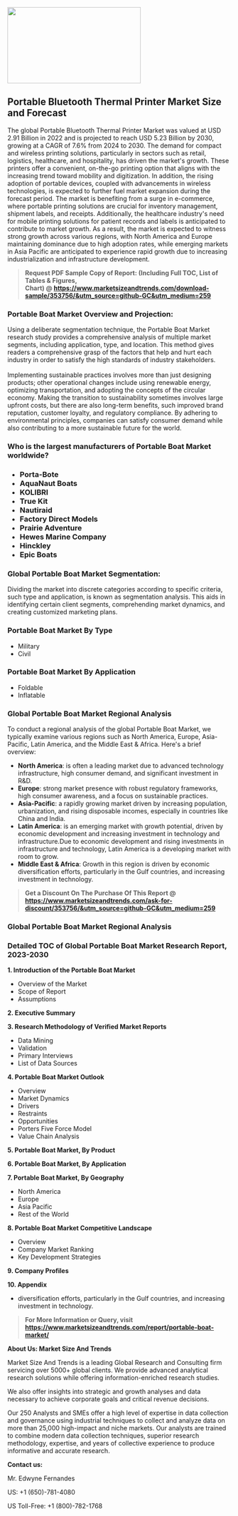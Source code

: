 <p><img class="alignnone size-medium wp-image-20088" src="https://ffe5etoiles.com/wp-content/uploads/2024/12/MST1-300x171.png" alt="" width="300" height="171" /></p><h2>Portable Bluetooth Thermal Printer Market Size and Forecast</h2><p>The global Portable Bluetooth Thermal Printer Market was valued at USD 2.91 Billion in 2022 and is projected to reach USD 5.23 Billion by 2030, growing at a CAGR of 7.6% from 2024 to 2030. The demand for compact and wireless printing solutions, particularly in sectors such as retail, logistics, healthcare, and hospitality, has driven the market's growth. These printers offer a convenient, on-the-go printing option that aligns with the increasing trend toward mobility and digitization. In addition, the rising adoption of portable devices, coupled with advancements in wireless technologies, is expected to further fuel market expansion during the forecast period. The market is benefiting from a surge in e-commerce, where portable printing solutions are crucial for inventory management, shipment labels, and receipts. Additionally, the healthcare industry's need for mobile printing solutions for patient records and labels is anticipated to contribute to market growth. As a result, the market is expected to witness strong growth across various regions, with North America and Europe maintaining dominance due to high adoption rates, while emerging markets in Asia Pacific are anticipated to experience rapid growth due to increasing industrialization and infrastructure development.</p></p><blockquote id="" class=""><strong>Request PDF Sample Copy of Report: (Including Full TOC, List of Tables &amp; Figures, Chart)&nbsp;@&nbsp;<strong><a href="https://www.marketsizeandtrends.com/download-sample/353756/&utm_source=github-GC&utm_medium=259" target="_blank">https://www.marketsizeandtrends.com/download-sample/353756/&utm_source=github-GC&utm_medium=259</a></strong></strong></blockquote><h3 id="" class="">Portable Boat Market&nbsp;Overview and Projection:</h3><p id="" class="">Using a deliberate segmentation technique, the Portable Boat Market research study provides a comprehensive analysis of multiple market segments, including application, type, and location. This method gives readers a comprehensive grasp of the factors that help and hurt each industry in order to satisfy the high standards of industry stakeholders. <br /> <br />Implementing sustainable practices involves more than just designing products; other operational changes include using renewable energy, optimizing transportation, and adopting the concepts of the circular economy. Making the transition to sustainability sometimes involves large upfront costs, but there are also long-term benefits, such improved brand reputation, customer loyalty, and regulatory compliance. By adhering to environmental principles, companies can satisfy consumer demand while also contributing to a more sustainable future for the world.</p><h3 id="" class="">Who is the largest manufacturers of&nbsp;Portable Boat Market worldwide?</h3><h3 class=""><p><ul><li>Porta-Bote </li><li> AquaNaut Boats </li><li> KOLIBRI </li><li> True Kit </li><li> Nautiraid </li><li> Factory Direct Models </li><li> Prairie Adventure </li><li> Hewes Marine Company </li><li> Hinckley </li><li> Epic Boats</li></ul></p></h3><h3 id="" class="">Global&nbsp;Portable Boat Market Segmentation:</h3><p id="" class="">Dividing the market into discrete categories according to specific criteria, such type and application, is known as segmentation analysis. This aids in identifying certain client segments, comprehending market dynamics, and creating customized marketing plans.</p><h3 id="" class="">Portable Boat Market&nbsp;By Type</h3><p><p><ul><li>Military</li><li> Civil</p></li></ul></p></p><h3 id="" class="">Portable Boat Market&nbsp;By Application</h3><p class=""><p><ul><li>Foldable</li><li> Inflatable</li></ul></p></p><h3 id="" class="">Global Portable Boat Market Regional Analysis</h3><p id="" class="">To conduct a regional analysis of the global Portable Boat Market, we typically examine various regions such as North America, Europe, Asia-Pacific, Latin America, and the Middle East &amp; Africa. Here's a brief overview:</p><ul><li><strong>North America</strong>: is often a leading market due to advanced technology infrastructure, high consumer demand, and significant investment in R&amp;D.</li><li><strong>Europe</strong>: strong market presence with robust regulatory frameworks, high consumer awareness, and a focus on sustainable practices.</li><li><strong>Asia-Pacific</strong>: a rapidly growing market driven by increasing population, urbanization, and rising disposable incomes, especially in countries like China and India.</li><li><strong>Latin America</strong>: is an emerging market with growth potential, driven by economic development and increasing investment in technology and infrastructure.Due to economic development and rising investments in infrastructure and technology, Latin America is a developing market with room to grow.</li><li><strong>Middle East &amp; Africa</strong>: Growth in this region is driven by economic diversification efforts, particularly in the Gulf countries, and increasing investment in technology.</li></ul><blockquote id="" class=""><strong>Get a Discount On The Purchase Of This Report @ <strong><a href="https://www.marketsizeandtrends.com/ask-for-discount/353756/&utm_source=github-GC&utm_medium=259" target="_blank">https://www.marketsizeandtrends.com/ask-for-discount/353756/&utm_source=github-GC&utm_medium=259</a></strong></strong></blockquote><h3 id="" class="">Global Portable Boat Market Regional Analysis</h3><h3 id="" class="">Detailed TOC of Global Portable Boat Market Research Report, 2023-2030</h3><p id="" class=""><strong>1. Introduction of the Portable Boat Market</strong></p><ul><li>Overview of the Market</li><li>Scope of Report</li><li>Assumptions</li></ul><p id="" class=""><strong>2. Executive Summary</strong></p><p id="" class=""><strong>3. Research Methodology of Verified Market Reports</strong></p><ul><li>Data Mining</li><li>Validation</li><li>Primary Interviews</li><li>List of Data Sources</li></ul><p id="" class=""><strong>4. Portable Boat Market Outlook</strong></p><ul><li>Overview</li><li>Market Dynamics</li><li>Drivers</li><li>Restraints</li><li>Opportunities</li><li>Porters Five Force Model</li><li>Value Chain Analysis</li></ul><p id="" class=""><strong>5. Portable Boat Market, By Product</strong></p><p id="" class=""><strong>6. Portable Boat Market, By Application</strong></p><p id="" class=""><strong>7. Portable Boat Market, By Geography</strong></p><ul><li>North America</li><li>Europe</li><li>Asia Pacific</li><li>Rest of the World</li></ul><p id="" class=""><strong>8. Portable Boat Market Competitive Landscape</strong></p><ul><li>Overview</li><li>Company Market Ranking</li><li>Key Development Strategies</li></ul><p id="" class=""><strong>9. Company Profiles</strong></p><p id="" class=""><strong>10. Appendix</strong></p><ul><li>diversification efforts, particularly in the Gulf countries, and increasing investment in technology.</li></ul><blockquote id="" class=""><strong>For More Information or Query, visit <strong><strong><a href="https://www.marketsizeandtrends.com/report/portable-boat-market/" target="_blank">https://www.marketsizeandtrends.com/report/portable-boat-market/</a></strong></strong></strong></blockquote><p id="" class=""><strong>About Us: Market Size And Trends</strong></p><p id="" class="">Market Size And Trends is a leading Global Research and Consulting firm servicing over 5000+ global clients. We provide advanced analytical research solutions while offering information-enriched research studies.</p><p id="" class="">We also offer insights into strategic and growth analyses and data necessary to achieve corporate goals and critical revenue decisions.</p><p id="" class="">Our 250 Analysts and SMEs offer a high level of expertise in data collection and governance using industrial techniques to collect and analyze data on more than 25,000 high-impact and niche markets. Our analysts are trained to combine modern data collection techniques, superior research methodology, expertise, and years of collective experience to produce informative and accurate research.</p><p id="" class=""><strong>Contact us:</strong></p><p id="" class="">Mr. Edwyne Fernandes</p><p id="" class="">US: +1 (650)-781-4080</p><p id="" class="">US Toll-Free: +1 (800)-782-1768</p>
